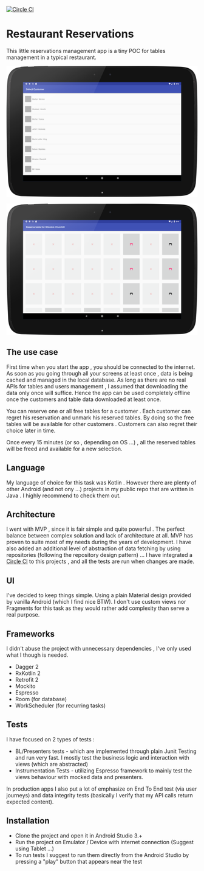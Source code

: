[![Circle CI](https://circleci.com/gh/ivelius/RestaurantReservations2/tree/master.svg?style=svg)](https://circleci.com/gh/ivelius/RestaurantReservations2/tree/master)

# Restaurant Reservations
This little reservations management app is a tiny POC for tables management in a typical restaurant.

![](https://github.com/ivelius/RestaurantReservations2/blob/master/screenshots/device-2018-05-25-204318.png?raw=true)

![](https://github.com/ivelius/RestaurantReservations2/blob/master/screenshots/device-2018-05-25-204431.png?raw=true)


## The use case
First time when you start the app , you should be connected to the internet. As soon as you going through all your screens at least once , data is being cached and managed in the local database.
As long as there are no real APIs for tables and users management , I assumed that downloading the data only once will suffice. Hence the app can be used completely offline once the customers and table data downloaded at least once.

You can reserve one or all free tables for a customer . Each customer can regret his reservation and unmark his reserved tables. By doing so the free tables will be available for other customers . Customers can also regret their choice later in time.

Once every 15 minutes (or so , depending on OS ...) , all the reserved tables will be freed and available for a new selection.

## Language
My language of choice for this task was Kotlin . However there are plenty of other Android (and not ony ...) projects in my public repo that are written in Java  . I highly recommend to check them out. 

## Architecture
I went with MVP , since it is fair simple and quite powerful . The perfect balance between complex solution and lack of architecture at all. MVP has proven to suite most of my needs during the years of development. I have also added an additional level of abstraction of data fetching by using repositories (following the repository design pattern) ... 
I have integrated a [Circle CI](https://circleci.com/) to this projects , and all the tests are run when changes are made.


## UI
I've decided to keep things simple. Using a plain Material design provided by vanilla Android (which I find nice BTW). I don't use custom views nor Fragments for this task as they would rather add complexity than serve a real purpose.

## Frameworks
I didn't abuse the project with unnecessary dependencies , I've only used what I though is needed.

  - Dagger 2 
  - RxKotlin 2
  - Retrofit 2
  - Mockito
  - Espresso
  - Room (for database)
  - WorkScheduler (for recurring tasks)

## Tests
I have focused on 2 types of tests :

  - BL/Presenters tests - which are implemented through plain Junit Testing and run very fast. I mostly test the business logic and interaction with views (which are abstracted)
  - Instrumentation Tests - utilizing Espresso framework to mainly test the views behaviour with mocked data and presenters.
  
In production apps I also put a lot of emphasize on End To End test (via user journeys) and data integrity tests (basically I verify that my API calls return expected content).

## Installation
  - Clone the project and open it in Android Studio 3.+
  - Run the project on Emulator / Device with internet connection (Suggest using Tablet ...)
  - To run tests I suggest to run them directly from the Android Studio by pressing a "play" button that appears near the test
